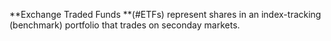 **Exchange Traded Funds **(#ETFs) represent shares in an index-tracking (benchmark) portfolio that trades on seconday markets. 

